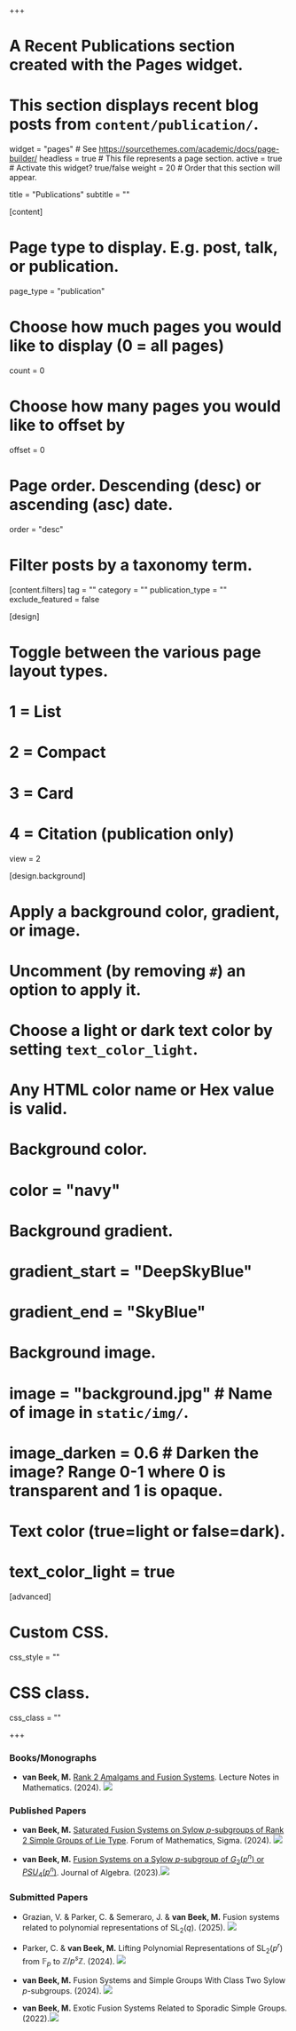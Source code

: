 +++
# A Recent Publications section created with the Pages widget.
# This section displays recent blog posts from `content/publication/`.

widget = "pages"  # See https://sourcethemes.com/academic/docs/page-builder/
headless = true  # This file represents a page section.
active = true  # Activate this widget? true/false
weight = 20  # Order that this section will appear.

title = "Publications"
subtitle = ""

[content]
  # Page type to display. E.g. post, talk, or publication.
  page_type = "publication"
  
  # Choose how much pages you would like to display (0 = all pages)
  count = 0
  
  # Choose how many pages you would like to offset by
  offset = 0

  # Page order. Descending (desc) or ascending (asc) date.
  order = "desc"

  # Filter posts by a taxonomy term.
  [content.filters]
    tag = ""
    category = ""
    publication_type = ""
    exclude_featured = false
  
[design]
  # Toggle between the various page layout types.
  #   1 = List
  #   2 = Compact
  #   3 = Card
  #   4 = Citation (publication only)
  view = 2
  
[design.background]
  # Apply a background color, gradient, or image.
  #   Uncomment (by removing `#`) an option to apply it.
  #   Choose a light or dark text color by setting `text_color_light`.
  #   Any HTML color name or Hex value is valid.
    
  # Background color.
  # color = "navy"
  
  # Background gradient.
  # gradient_start = "DeepSkyBlue"
  # gradient_end = "SkyBlue"
  
  # Background image.
  # image = "background.jpg"  # Name of image in `static/img/`.
  # image_darken = 0.6  # Darken the image? Range 0-1 where 0 is transparent and 1 is opaque.

  # Text color (true=light or false=dark).
  # text_color_light = true  
  
[advanced]
 # Custom CSS. 
 css_style = ""
 
 # CSS class.
 css_class = ""

+++


### Books/Monographs

* **van Beek, M.** [Rank 2 Amalgams and Fusion Systems](https://link.springer.com/book/9783031544606). Lecture Notes in Mathematics. (2024).
[<img src="img/arxiv.png">](https://arxiv.org/abs/2210.01013)

### Published Papers

* **van Beek, M.** [Saturated Fusion Systems on Sylow $p$-subgroups of Rank $2$ Simple Groups of Lie Type](https://www.cambridge.org/core/journals/forum-of-mathematics-sigma/article/fusion-systems-and-rank-2-simple-groups-of-lie-type/AEF03F8DF74D645CA367155D0E2A1D30). Forum of Mathematics, Sigma. (2024).
[<img src="img/arxiv.png">](https://arxiv.org/abs/2302.02222)

* **van Beek, M.** [Fusion Systems on a Sylow $p$-subgroup of $G_2(p^n)$ or $PSU_4(p^n)$](https://www.sciencedirect.com/science/article/pii/S0021869322004537). Journal of Algebra. (2023).[<img src="img/arxiv.png">](https://arxiv.org/abs/2108.11691)

### Submitted Papers

* Grazian, V. & Parker, C. & Semeraro, J. & **van Beek, M.** Fusion systems related to polynomial representations of $\mathrm{SL}_2(q)$. (2025). 
[<img src="img/arxiv.png">](https://arxiv.org/abs/2502.20873)

* Parker, C. & **van Beek, M.** Lifting Polynomial Representations of $\mathrm{SL}_2(p^r)$ from $\mathbb{F}_p$ to $\mathbb{Z}/p^s\mathbb{Z}$. (2024). [<img src="img/arxiv.png">](https://arxiv.org/abs/2411.16379)

* **van Beek, M.** Fusion Systems and Simple Groups With Class Two Sylow $p$-subgroups. (2024). [<img src="img/arxiv.png">](https://arxiv.org/abs/2409.18870)

* **van Beek, M.**  Exotic Fusion Systems Related to Sporadic Simple Groups. (2022).[<img src="img/arxiv.png">](https://arxiv.org/abs/2201.01790)